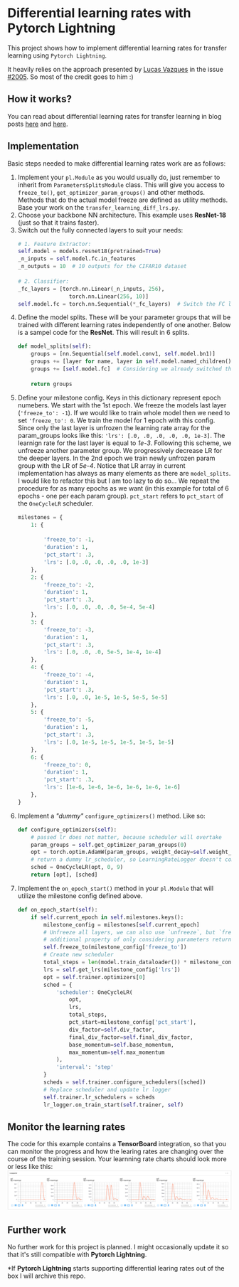 # Differential learning rates with Pytorch Lightning

This project shows how to implement differential learning rates for transfer learning using `Pytorch Lightning`. 

It heavily relies on the approach presented by [Lucas Vazques](https://github.com/lgvaz) in the issue [#2005](https://github.com/PyTorchLightning/pytorch-lightning/issues/2005). So most of the credit goes to him :)

## How it works?

You can read about differential learning rates for transfer learning in blog posts [here](https://blog.slavv.com/differential-learning-rates-59eff5209a4f) and [here](https://towardsdatascience.com/transfer-learning-using-differential-learning-rates-638455797f00).

## Implementation
Basic steps needed to make differential learning rates work are as follows:
 
1. Implement your `pl.Module` as you would usually do, just remember to inherit from `ParametersSplitsModule` class. This will give you access to `freeze_to()`, `get_optimizer_param_groups()` and other methods. Methods that do the actual model freeze are defined as utility methods. Base your work on the `transfer_learning_diff_lrs.py`.
2. Choose your backbone NN architecture. This example uses **ResNet-18** (just so that it trains faster).
3. Switch out the fully connected layers to suit your needs:
    ```Python
    # 1. Feature Extractor:
    self.model = models.resnet18(pretrained=True)
    _n_inputs = self.model.fc.in_features
    _n_outputs = 10  # 10 outputs for the CIFAR10 dataset 

    # 2. Classifier:
    _fc_layers = [torch.nn.Linear(_n_inputs, 256),
                    torch.nn.Linear(256, 10)]
    self.model.fc = torch.nn.Sequential(*_fc_layers)  # Switch the FC layers in the backbone
    ```
4. Define the model splits. These will be your parameter groups that will be trained with different learning rates independently of one another. Below is a sampel code for the **ResNet**. This will result in 6 splits.
    ```Python
    def model_splits(self):
        groups = [nn.Sequential(self.model.conv1, self.model.bn1)]
        groups += [layer for name, layer in self.model.named_children() if name.startswith("layer")]
        groups += [self.model.fc]  # Considering we already switched the head

        return groups
    ```
5. Define your milestone config. Keys in this dictionary represent epoch numebers. We start with the 1st epoch. We freeze the models last layer (`'freeze_to': -1`). If we would like to train whole model then we need to set `'freeze_to': 0`. We train the model for 1 epoch with this config. Since only the last layer is unfrozen the learning rate array for the param_groups looks like this: `'lrs': [.0, .0, .0, .0, .0, 1e-3]`. The learnign rate for the last layer is equal to *1e-3*. Following this scheme, we unfreeze another parameter group. We progressively decrease LR for the deeper layers. In the 2nd epoch we train newly unfrozen param group with the LR of *5e-4*. Notice that LR array in current implementation has always as many elements as there are `model_splits`. I would like to refactor this but I am too lazy to do so... We repeat the procedure for as many epochs as we want (in this example for total of 6 epochs - one per each param group). `pct_start` refers to `pct_start` of the `OneCycleLR` scheduler. 
    ```Python
    milestones = {
        1: {

            'freeze_to': -1,
            'duration': 1,
            'pct_start': .3,
            'lrs': [.0, .0, .0, .0, .0, 1e-3]
        },
        2: {
            'freeze_to': -2,
            'duration': 1,
            'pct_start': .3,
            'lrs': [.0, .0, .0, .0, 5e-4, 5e-4]
        },
        3: {
            'freeze_to': -3,
            'duration': 1,
            'pct_start': .3,
            'lrs': [.0, .0, .0, 5e-5, 1e-4, 1e-4]
        },
        4: {
            'freeze_to': -4,
            'duration': 1,
            'pct_start': .3,
            'lrs': [.0, .0, 1e-5, 1e-5, 5e-5, 5e-5]
        },
        5: {
            'freeze_to': -5,
            'duration': 1,
            'pct_start': .3,
            'lrs': [.0, 1e-5, 1e-5, 1e-5, 1e-5, 1e-5]
        },
        6: {
            'freeze_to': 0,
            'duration': 1,
            'pct_start': .3,
            'lrs': [1e-6, 1e-6, 1e-6, 1e-6, 1e-6, 1e-6]
        },
    }
    ```
6. Implement a *"dummy"* `configure_optimizers()` method. Like so:
    ```Python
    def configure_optimizers(self):
        # passed lr does not matter, because scheduler will overtake
        param_groups = self.get_optimizer_param_groups(0)
        opt = torch.optim.AdamW(param_groups, weight_decay=self.weight_decay)
        # return a dummy lr_scheduler, so LearningRateLogger doesn't complain
        sched = OneCycleLR(opt, 0, 9)
        return [opt], [sched]
    ``` 
7. Implement the `on_epoch_start()` method in your `pl.Module` that will utilize the milestone config defined above.
    ```Python
    def on_epoch_start(self):
        if self.current_epoch in self.milestones.keys():
            milestone_config = milestones[self.current_epoch]
            # Unfreeze all layers, we can also use `unfreeze`, but `freeze_to` has the
            # additional property of only considering parameters returned by `model_splits`
            self.freeze_to(milestone_config['freeze_to'])
            # Create new scheduler
            total_steps = len(model.train_dataloader()) * milestone_config['duration']
            lrs = self.get_lrs(milestone_config['lrs'])
            opt = self.trainer.optimizers[0]
            sched = {
                'scheduler': OneCycleLR(
                    opt,
                    lrs,
                    total_steps,
                    pct_start=milestone_config['pct_start'],
                    div_factor=self.div_factor,
                    final_div_factor=self.final_div_factor,
                    base_momentum=self.base_momentum,
                    max_momentum=self.max_momentum
                ),
                'interval': 'step'
            }
            scheds = self.trainer.configure_schedulers([sched])
            # Replace scheduler and update lr logger
            self.trainer.lr_schedulers = scheds
            lr_logger.on_train_start(self.trainer, self)
    ```

## Monitor the learning rates
The code for this example contains a **TensorBoard** integration, so that you can monitor the progress and how the learing rates are changing over the course of the training session. Your learnning rate charts should look more or less like this: ![Learning rate charts](./images/lrs.png)

## Further work
No further work for this project is planned. I might occasionally update it so that it's still compatible with **Pytorch Lightning**. 

*If **Pytorch Lightning** starts supporting differential learing rates out of the box I will archive this repo.